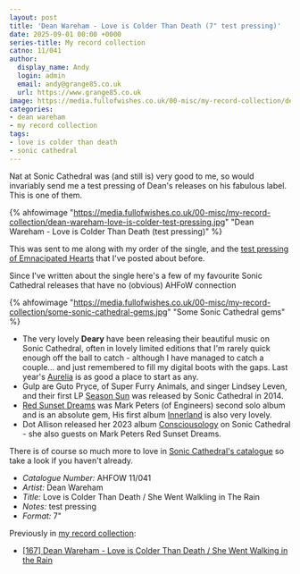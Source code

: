 ```yaml
---
layout: post
title: 'Dean Wareham - Love is Colder Than Death (7" test pressing)'
date: 2025-09-01 00:00 +0000
series-title: My record collection
catno: 11/041
author:
  display_name: Andy
  login: admin
  email: andy@grange85.co.uk
  url: https://www.grange85.co.uk
image: https://media.fullofwishes.co.uk/00-misc/my-record-collection/dean-wareham-love-is-colder-test-pressing.jpg
categories:
- dean wareham
- my record collection
tags:
- love is colder than death
- sonic cathedral
---
```

Nat at Sonic Cathedral was (and still is) very good to me, so would invariably send me a test pressing of Dean's releases on his fabulous label. This is one of them.

{% ahfowimage "https://media.fullofwishes.co.uk/00-misc/my-record-collection/dean-wareham-love-is-colder-test-pressing.jpg" "Dean Wareham - Love is Colder Than Death (test pressing)" %}

This was sent to me along with my order of the single, and the [test pressing of Emnacipated Hearts](/2024/03/14/my-record-collection-118-dean-wareham-emancipated-hearts-test-pressing/) that I've posted about before.

Since I've written about the single here's a few of my favourite Sonic Cathedral releases that have no (obvious) AHFoW connection

{% ahfowimage "https://media.fullofwishes.co.uk/00-misc/my-record-collection/some-sonic-cathedral-gems.jpg" "Some Sonic Cathedral gems" %}

 - The very lovely **Deary** have been releasing their beautiful music on Sonic Cathedral, often in lovely limited editions that I'm rarely quick enough off the ball to catch - although I have managed to catch a couple... and just remembered to fill my digital boots with the gaps. Last year's [Aurelia](https://deary.bandcamp.com/album/aurelia) is as good a place to start as any.
 - Gulp are Guto Pryce, of Super Furry Animals, and singer Lindsey Leven, and their first LP [Season Sun](https://gulp1.bandcamp.com/album/season-sun) was released by Sonic Cathedral in 2014.
 - [Red Sunset Dreams](https://mark-peters.bandcamp.com/album/red-sunset-dreams) was Mark Peters (of Engineers) second solo album and is an absolute gem, His first album [Innerland](https://mark-peters.bandcamp.com/album/innerland-large-scale-version) is also very lovely.
 - Dot Allison released her 2023 album [Consciousology](https://dotallison.bandcamp.com/album/consciousology) on Sonic Cathedral - she also guests on Mark Peters Red Sunset Dreams.

There is of course so much more to love in [Sonic Cathedral's catalogue](https://soniccathedral.bandcamp.com/) so take a look if you haven't already.

 
  - *Catalogue Number:* AHFOW 11/041
  - *Artist:* Dean Wareham
  - *Title:* Love is Colder Than Death / She Went Walkling in The Rain
  - *Notes:* test pressing
  - *Format:* 7"

Previously in [my record collection](/category/my-record-collection):
 - [[167] Dean Wareham - Love is Colder Than Death / She Went Walking in the Rain](/2024/08/08/my-record-collection-160-dean-wareham-love-is-colder-than-death-she-went-walking-in-the-rain/)
